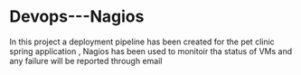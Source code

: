 # Devops---Nagios

In this project a deployment pipeline has been created for the pet clinic spring application , 
Nagios has been used to monitoir tha status of VMs and any failure will be reported through email
